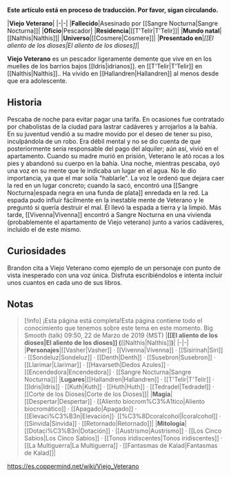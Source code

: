 **Este artículo está en proceso de traducción. Por favor, sigan circulando.**


|**Viejo Veterano**|
|-|-|
|**Fallecido**|Asesinado por [[Sangre Nocturna\|Sangre Nocturna]]|
|**Oficio**|Pescador|
|**Residencia**|[[T'Telir\|T'Telir]]|
|**Mundo natal**|[[Nalthis\|Nalthis]]|
|**Universo**|[[Cosmere\|Cosmere]]|
|**Presentado en**|*[[El aliento de los dioses\|El aliento de los dioses]]*|

**Viejo Veterano** es un pescador ligeramente demente que vive en en los muelles de los barrios bajos [[Idris\|idrianos]]. en [[T'Telir\|T'Telir]] en [[Nalthis\|Nalthis]].. Ha vivido en [[Hallandren\|Hallandren]] al menos desde que era adolescente.

## Historia
Pescaba de noche para evitar pagar una tarifa. En ocasiones fue contratado por chabolistas de la ciudad para lastrar cadáveres y arrojarlos a la bahía. En su juventud vendió a su madre movido por el deseo de tener su piso, inculpándola de un robo. Era débil mental y no se dio cuenta de que posteriormente sería responsable del pago del alquiler; aún así, vivió en el apartamento. Cuando su madre murió en prisión, Veterano le ató rocas a los pies y abandonó su cuerpo en la bahía.
Una noche, mientras pescaba, oyó una voz en su mente que le indicaba un lugar en el agua. No le dio importancia, ya que el mar solía "hablarle". La voz le ordenó que dejara caer la red en un lugar concreto; cuando la sacó, encontró una [[Sangre Nocturna\|espada negra en una funda de plata]] enredada en la red. La espada pudo influir fácilmente en la inestable mente de Veterano y le preguntó si quería destruir el mal. Él llevó la espada a tierra y la limpió. Más tarde, [[Vivenna\|Vivenna]] encontró a Sangre Nocturna en una vivienda (probablemente el apartamento de Viejo veterano) junto a varios cadáveres, incluido el de este mismo.

## Curiosidades
Brandon cita a Viejo Veterano como ejemplo de un personaje con punto de vista inesperado con una voz única. Disfruta escribiéndolos e intenta incluir unos cuantos en cada uno de sus libros.
## Notas

> [!info] ¡Esta página está completa!Esta página contiene todo el conocimiento que tenemos sobre este tema en este momento.
Big Smooth (talk) 09:50, 22 de Marzo de 2019 (MST)
|**[[El aliento de los dioses\|El aliento de los dioses]] (**[[Nalthis\|Nalthis]]**)**|
|-|-|
|**Personajes**|[[Vasher\|Vasher]] · [[Vivenna\|Vivenna]] · [[Sisirinah\|Siri]] · [[Sondeluz\|Sondeluz]] · [[Denth\|Denth]] · [[Susebron\|Susebron]] · [[Llarimar\|Llarimar]] · [[Havarseth\|Dedos Azules]] · [[Encendedora\|Encendedora]] · [[Sangre Nocturna\|Sangre Nocturna]]|
|**Lugares**|[[Hallandren\|Hallandren]] · [[T'Telir\|T'Telir]] · [[Idris\|Idris]] · [[Kuth\|Kuth]] · [[Huth\|Huth]] · [[Tedradel\|Tedradel]] · [[Corte de los Dioses\|Corte de los Dioses]]|
|**Magia**|[[Despertar\|Despertar]] · [[Aliento biocrom%C3%A1tico\|Aliento biocromático]] · [[Apagado\|Apagado]] · [[Elevaci%C3%B3n\|Elevación]]· [[%C3%8Dcoralcohol\|Ícoralcohol]] · [[Sinvida\|Sinvida]] · [[Retornado\|Retornado]]|
|**Mitología**|[[Dotaci%C3%B3n\|Dotación]] · [[Austrismo\|Austrismo]] · [[Los Cinco Sabios\|Los Cinco Sabios]] · [[Tonos iridiscentes\|Tonos iridiscentes]] · [[La Multiguerra\|La Multiguerra]] · [[Fantasmas de Kalad\|Fantasmas de Kalad]]|



https://es.coppermind.net/wiki/Viejo_Veterano